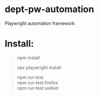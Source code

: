 # dept-pw-automation
Playwright automation framework

# Install:

> npm install

> npx playwright install

> npm run test          
> npm run test:firefox  
> npm run test:webkit  
